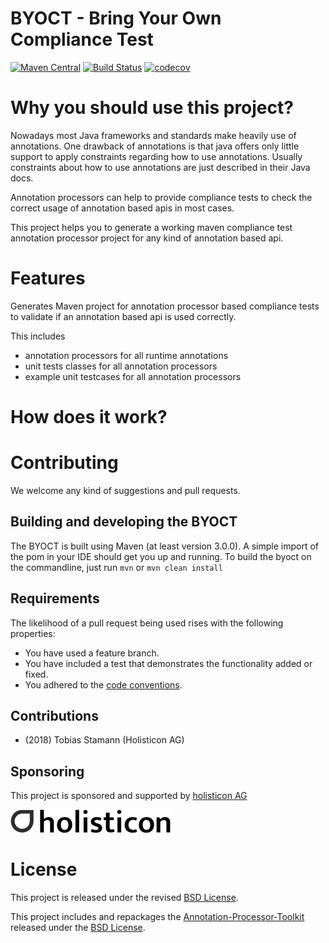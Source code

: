 # BYOCT - Bring Your Own Compliance Test
[![Maven Central](https://maven-badges.herokuapp.com/maven-central/io.toolisticon.byoct/byoct-parent/badge.svg)](https://maven-badges.herokuapp.com/maven-central/io.toolisticon.byoct/byoct-parent)
[![Build Status](https://travis-ci.org/toolisticon/byoct.svg?branch=master)](https://travis-ci.org/toolisticon/byoct)
[![codecov](https://codecov.io/gh/toolisticon/byoct/branch/master/graph/badge.svg)](https://codecov.io/gh/toolisticon/byoct)

# Why you should use this project?
Nowadays most Java frameworks and standards make heavily use of annotations.
One drawback of annotations is that java offers only little support to apply constraints regarding how to use annotations.
Usually constraints about how to use annotations are just described in their Java docs.

Annotation processors can help to provide compliance tests to check the correct usage of annotation based apis in most cases.

This project helps you to generate a working maven compliance test annotation processor project for any kind of annotation based api.

# Features
Generates Maven project for annotation processor based compliance tests to validate if an annotation based api is used correctly.

This includes
- annotation processors for all runtime annotations
- unit tests classes for all annotation processors
- example unit testcases for all annotation processors

# How does it work?


# Contributing

We welcome any kind of suggestions and pull requests.

## Building and developing the BYOCT

The BYOCT is built using Maven (at least version 3.0.0).
A simple import of the pom in your IDE should get you up and running. To build the byoct on the commandline, just run `mvn` or `mvn clean install`

## Requirements

The likelihood of a pull request being used rises with the following properties:

- You have used a feature branch.
- You have included a test that demonstrates the functionality added or fixed.
- You adhered to the [code conventions](http://www.oracle.com/technetwork/java/javase/documentation/codeconvtoc-136057.html).

## Contributions

- (2018) Tobias Stamann (Holisticon AG)

## Sponsoring

This project is sponsored and supported by [holisticon AG](http://www.holisticon.de/)

![Holisticon AG](/holisticon-logo.png)

# License

This project is released under the revised [BSD License](LICENSE).

This project includes and repackages the [Annotation-Processor-Toolkit](https://github.com/holisticon/annotation-processor-toolkit) released under the  [BSD License](/3rdPartyLicenses/annotation-processor-toolkit/LICENSE.txt).
